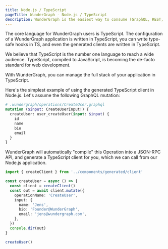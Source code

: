 ```yaml
---
title: Node.js / TypeScript
pageTitle: WunderGraph - Node.js / TypeScript
description: WunderGraph is the easiest way to consume (GraphQL, REST, ...) APIs in Node.js / TypeScript.
---
```


The core language for WunderGraph users is TypeScript.
The configuration of a WunderGraph application is written in TypeScript,
you can write type-safe hooks in TS,
and even the generated clients are written in TypeScript.

We believe that TypeScript is the number one language to reach a wide audience.
TypeScript, compiled to JavaScript, is becoming the de-facto standard for web development.

With WunderGraph, you can manage the full stack of your application in TypeScript.

Here's the simplest example of using the generated TypeScript client in Node.js.
Let's assume the following GraphQL mutation:

```graphql
# .wundergraph/operations/CreateUser.graphql
mutation ($input: CreateUserInput!) {
  createUser: user_createUser(input: $input) {
    id
    name
    bio
    email
  }
}
```

WunderGraph will automatically "compile" this Operation into a JSON-RPC API,
and generate a TypeScript client for you,
which we can call from our Node.js application.

```ts
import { createClient } from '../components/generated/client'

const createUser = async () => {
  const client = createClient()
  const out = await client.mutate({
    operationName: 'CreateUser',
    input: {
      name: 'Jens',
      bio: 'Founder@WunderGraph',
      email: 'jens@wundergraph.com',
    },
  })
  console.dir(out)
}

createUser()
```

